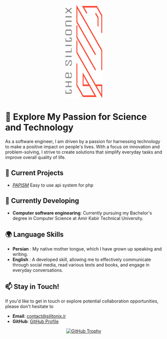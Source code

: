 <div id="header" align="center">
    <img width="120px" height="300px" src="https://raw.githubusercontent.com/Silitonix/Silitonix/refs/heads/main/logo-dark.svg">
</div>

# 🚀 Explore My Passion for Science and Technology

As a software engineer, I am driven by a passion for harnessing technology to make a positive impact on people's lives. With a focus on innovation and problem-solving, I strive to create solutions that simplify everyday tasks and improve overall quality of life.

## 🔭 Current Projects
- [*PAPISM*](https://github.com/Silitonix/PAPIS) Easy to use api system for php

## 🌱 Currently Developing
- **Computer software enginearing**: Currently pursuing my Bachelor's degree in Computer Science at Amir Kabir Technical University.

## 🌍 Language Skills

- **Persian** : My native mother tongue, which I have grown up speaking and writing.
- **English** : A developed skill, allowing me to effectively communicate through social media, read various texts and books, and engage in everyday conversations.

## 📫 Stay in Touch!
If you'd like to get in touch or explore potential collaboration opportunities, please don't hesitate to
- **Email**: [contact@silitonix.ir](mailto:contact@silitonix.ir?subject=[GitHub]%20)
- **GitHub**: [GitHub Profile](https://github.com/Silitonix)

<p align="center">
  <a href="https://github.com/ryo-ma/github-profile-trophy">
    <img src="https://github-profile-trophy.vercel.app/?username=saeedmfarahani" alt="GitHub Trophy" />
  </a>
</p>
